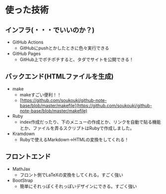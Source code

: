 使った技術
=====

インフラ(・・・でいいのか？)
-----

- GitHub Actions
  - GitHubにpushとかしたときに色々実行できる
- GitHub Pages
  - GitHub上でポチポチすると、タダでサイトを公開できる！

バックエンド(HTMLファイルを生成)
-----

- make
  - makeすごい便利！！
  - [https://github.com/soukouki/github-note-base/blob/master/makefile](https://github.com/soukouki/github-note-base/blob/master/makefile)
- Ruby
  - index作成だったり、下のメニューの作成とか、リンクを自動で貼る機能とか、ファイルを弄るスクリプトはRubyで作成しました。
- Kramdown
  - Rubyで使えるMarkdown->HTMLの変換をしてくれる！

フロントエンド
-----

- MathJax
  - フロント側でLaTeXの変換をしてくれる。すごく強い
- BootStrap
  - 簡単にそれっぽくそれっぽいデザインにできる。すごく強い
